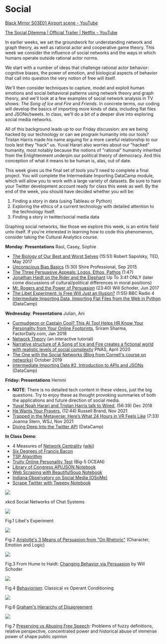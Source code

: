 # Social

[Black Mirror S03E01 Airport scene - YouTube](https://youtu.be/YrpK90bHO2U)

[The Social Dilemma | Official Trailer | Netflix - YouTube](https://youtu.be/uaaC57tcci0)

In earlier weeks, we set the groundwork for understanding network and graph theory, as well as rational actor and cooperative game theory. This week we consider the influence of social networks and the ways in which humans operate outside rational actor norms.

We start with a number of ideas that challenge rational actor behavior: cognitive biases, the power of emotion, and biological aspects of behavior that call into question the very notion of free will itself. 

We'll then consider techniques to capture, model and exploit human emotions and social behavioral patterns using network theory and graph theory, and we'll look at a few examples of social network analysis in TV shows: *The Song of Ice and Fire* and *Friends*. In concrete terms, our coding will develop the basics of importing more kinds of data, including flat files and JSONs/tweets. In class, we'll do a bit of a deeper dive into exploring social media networks.

All of this background leads up to our Friday discussion: are we being hacked by our technology or can we program humanity into our tools? Tristan Harris made his name arguing for a more careful relationship to our tools lest they "hack" us. Yuval Harari also worries about our "hacked" humanity, most notably because the notions of "rational" humanity inherited from the Enlightenment underpin our political theory of democracy. And this conception of what it means to be human is, alas, out of date.

This week gives us the final set of tools you'll need to complete a final project. You will complete the Intermediate Importing DataCamp module, which will allow you to work with a large variety of datasets. Be sure to have your Twitter development account ready for class this week as well. By the end of the week, you should have decided whether you will be:

1. Finding a story in data (using Tableau or Python)
2. Exploring the ethics of a current technology with detailed attention to the technology itself.
3. Finding a story in twitter/social media data

Graphing social networks, like those we explore this week, is an entire field unto itself. If you're interested in learning how to code this phenomenon, consider taking the Cultural Analytics course.

**Monday**: **Presentations** Raul, Casey, Sophie

- [The Biology of Our Best and Worst Selves](https://www.youtube.com/watch?v=ORthzIOEf30&feature=youtu.be) (15:51) Robert Sapolsky, TED, May 2017
- [Unconscious Bias Basics](https://www.youtube.com/watch?v=PGupqNaUTnQ) (5:30) Shire Professional, Sep 2015
- [The Three Persuasive Appeals: Logos, Ethos, Pathos](https://www.youtube.com/watch?v=-oUfOh_CgHQ) (1:47)
- [Jonathan Haidt on the Rider and the Elephant](https://www.youtube.com/watch?v=24adApYh0yc) Up To 3:41 ONLY (later come discussions of cultural/political differences in moral positions)
- [Mr. Rogers and the Power of Persuasion](https://www.youtube.com/watch?v=_DGdDQrXv5U) (23:40) Will Schoder, Jun 2017
- [The Libet Experiment: Is Free Will Just an Illusion?](https://www.youtube.com/watch?v=OjCt-L0Ph5o) (1:55) BBC Radio 4
- [Intermediate Importing Data, Importing Flat Files from the Web in Python](https://campus.datacamp.com/courses/intermediate-importing-data-in-python/importing-data-from-the-internet-1?ex=1) (DataCamp)

**Wednesday**: **Presentations** Julian, Ani

- [Curmudgeon or Captain Cool? This AI Tool Helps HR Know Your Personality from Your Online Footprints](https://factordaily.com/frrole-personality-ocean-analysis/), Sriram Sharma, FactorDaily.com, Jan 2018
- [Network Theory](https://ncase.me/crowds/) (an interactive tutorial) 
- [Narrative structure of A Song of Ice and Fire creates a fictional world with realistic levels of social complexity](https://www.pnas.org/content/117/46/28582) PNAS, April 2020
- [The One with the Social Networks (Blog from Cornell's course on networks)](https://blogs.cornell.edu/info2040/2019/10/22/the-one-with-the-friends-social-networks/) October 2019
- [Intermediate Importing Data #2, Introduction to APIs and JSONs](https://campus.datacamp.com/courses/intermediate-importing-data-in-python/interacting-with-apis-to-import-data-from-the-web-2?ex=1) (DataCamp)

**Friday: Presentations** Hemmi

- **NOTE**: There is no detailed tech content in these videos, just the big questions. Try to enjoy these as thought provoking summaries of both the applications and future direction of social media.
- [Yuval Noah Harari and Tristan Harris talk to Wired](https://www.youtube.com/watch?v=v0sWeLZ8PXg), (56:39) Dec 2018
- [He Wants Your Prayers](https://www.youtube.com/watch?v=pSWOybFCqic), (12:44) Russell Brand, Nov 2021
- [Trapped in the Metaverse: Here’s What 24 Hours in VR Feels Like](https://www.youtube.com/watch?v=rtLTZUaMSDQ) (7:33) Joanna Stern, WSJ, Nov 2021
- [Diving Deep Into the Twitter API](https://campus.datacamp.com/courses/intermediate-importing-data-in-python/diving-deep-into-the-twitter-api?ex=1) (DataCamp)

**In Class Demo**:

- 4 Measures of [Network Centrality](https://www.youtube.com/watch?v=NgUj8DEH5Tc) ([wiki](https://en.wikipedia.org/wiki/Centrality))
- [Six Degrees of Francis Bacon](https://www.truity.com/test/big-five-personality-test)
- [TSP Algorithm](https://visualgo.net/en/tsp)
- [Truity Online Personality Test](https://www.truity.com/test/big-five-personality-test) (Big-5 OCEAN)
- [Library of Congress API/JSON Notebook](https://colab.research.google.com/drive/1DtMVNOQJFlR-ZmYr6DYVW-UoMpr3FnaT?usp=sharing)
- [Web Scraping with BeautifulSoup Notebook](https://colab.research.google.com/drive/1nXwxEC4mX5LdIMJH4LqjvK8C7PlYsj3Q?usp=sharing)
- [Indiana Observatory on Social Media (OSoMe)](https://osome.iu.edu/)
- [Scrape Twitter with Tweepy Notebook](https://drive.google.com/file/d/1sipH7o5hurrKxz-uUDAIcqMVUSFqkzip/view?usp=sharing)

![](https://imgs.xkcd.com/comics/chat_systems.png)

xkcd Social Networks of Chat Systems

![](https://programminghumanity.files.wordpress.com/2020/03/libet_experiment_newscientists.jpg?w=640)

Fig.1 Libet's Experiment

![](https://programminghumanity.files.wordpress.com/2020/03/screen-shot-2020-03-27-at-1.11.15-am.png?w=640)

Fig.2 [Aristotle's 3 Means of Persuasion from "On Rhetoric"](https://youtu.be/_DGdDQrXv5U?t=176) (Character, Emotion and Logic)

![](https://programminghumanity.files.wordpress.com/2020/03/screen-shot-2020-03-31-at-2.36.34-pm.png?w=640)

Fig.3 From Hume to Haidt: [Changing Behavior via Persuasion](https://www.youtube.com/watch?v=_DGdDQrXv5U) by Will Schoder

![](https://programminghumanity.files.wordpress.com/2020/03/screen-shot-2020-03-31-at-2.47.04-pm.png?w=640)

Fig.4 [Behaviorism](https://en.wikipedia.org/wiki/Behaviorism): Classical vs Operant Conditioning

![](https://programminghumanity.files.wordpress.com/2020/03/screen-shot-2020-03-31-at-2.49.23-pm.png?w=640)

Fig.6 [Graham's Hierarchy of Disagreement](https://rgambler.com/2016/06/10/hierarchy-of-argument/)

![](https://programminghumanity.files.wordpress.com/2020/03/screen-shot-2020-03-31-at-2.50.39-pm.png?w=640)

Fig.7 [Preserving vs Abusing Free Speech](https://www.semanticscholar.org/paper/A-Survey-on-Automatic-Detection-of-Hate-Speech-in-Fortuna-Nunes/f9c56fb6e3001f3acbc994a894b4190d78270e1b): Problems of fuzzy definitions, relative perspective, concentrated power and historical abuse of immense power of shape public opinion

